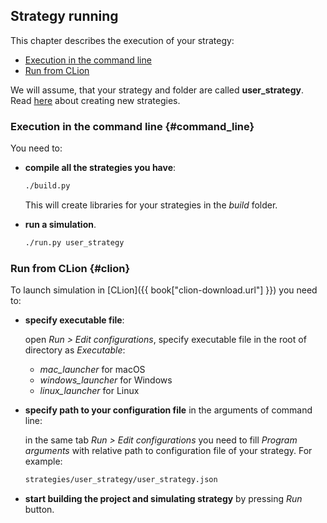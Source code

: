 
## Strategy running

This chapter describes the execution of your strategy:

- [Execution in the command line](#command_line)
- [Run from CLion](#clion)

We will assume, that your strategy and folder are called **user_strategy**.
Read [here](add_strategy.md) about creating new strategies.

### Execution in the command line {#command_line}

You need to:

- **compile all the strategies you have**:

  ```bash
  ./build.py
  ```

  This will create libraries for your strategies in the *build* folder.
- **run a simulation**.

  ```bash
  ./run.py user_strategy
  ```

### Run from CLion {#clion}

To launch simulation in [CLion]({{ book["clion-download.url"] }}) you need to:

- **specify executable file**:

  open *Run > Edit configurations*, specify executable file in the root of directory as *Executable*:

  - *mac_launcher* for macOS
  - *windows_launcher* for Windows
  - *linux_launcher* for Linux

- **specify path to your configuration file** in the arguments of command line:

  in the same tab *Run > Edit configurations* you need to fill *Program arguments* with relative path to configuration file of your strategy.
  For example:

  ```bash
  strategies/user_strategy/user_strategy.json
  ```

- **start building the project and simulating strategy** by pressing *Run* button.
